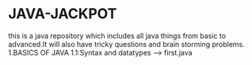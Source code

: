 # JAVA-JACKPOT
this is a java repository which includes all java things from basic to advanced.It will also have tricky questions and brain storming problems.
1.BASICS OF JAVA
  1.1:Syntax and datatypes --> first.java
  
